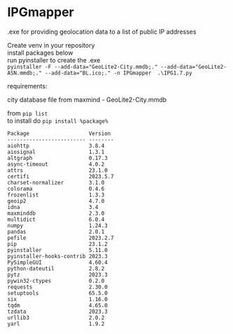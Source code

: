 # IPGmapper
.exe for providing geolocation data to a list of public IP addresses

Create venv in your repository  
install packages below  
run pyinstaller to create the .exe  
`pyinstaller -F --add-data="GeoLite2-City.mmdb;." --add-data="GeoLite2-ASN.mmdb;." --add-data="BL.ico;." -n IPGmapper  .\IPG1.7.py`

requirements: 

city database file from maxmind - GeoLite2-City.mmdb


from `pip list`   
to install do `pip install %package%`
```
Package                   Version
------------------------- --------
aiohttp                   3.8.4   
aiosignal                 1.3.1   
altgraph                  0.17.3  
async-timeout             4.0.2   
attrs                     23.1.0  
certifi                   2023.5.7
charset-normalizer        3.1.0   
colorama                  0.4.6   
frozenlist                1.3.3   
geoip2                    4.7.0   
idna                      3.4
maxminddb                 2.3.0
multidict                 6.0.4
numpy                     1.24.3
pandas                    2.0.1
pefile                    2023.2.7
pip                       23.1.2
pyinstaller               5.11.0
pyinstaller-hooks-contrib 2023.3
PySimpleGUI               4.60.4
python-dateutil           2.8.2
pytz                      2023.3
pywin32-ctypes            0.2.0
requests                  2.30.0
setuptools                65.5.0
six                       1.16.0
tqdm                      4.65.0
tzdata                    2023.3
urllib3                   2.0.2
yarl                      1.9.2
```
